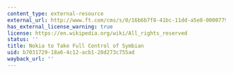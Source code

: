 ```yaml
---
content_type: external-resource
external_url: http://www.ft.com/cms/s/0/16b6b7f8-41bc-11dd-a5e8-0000779fd2ac.html?nclick_check=1
has_external_license_warning: true
license: https://en.wikipedia.org/wiki/All_rights_reserved
status: ''
title: Nokia to Take Full Control of Symbian
uid: b7031729-18a6-4c12-acb1-28d273c755ad
wayback_url: ''
---
```

